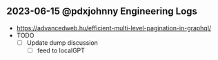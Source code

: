 ## 2023-06-15 @pdxjohnny Engineering Logs

- https://advancedweb.hu/efficient-multi-level-pagination-in-graphql/
- TODO
  - [ ] Update dump discussion
    - [ ] feed to localGPT